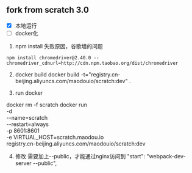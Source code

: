 ## fork from scratch 3.0

- [x] 本地运行
- [ ] docker化

1. npm install 失败原因，谷歌墙的问题
```
npm install chromedriver@2.40.0 --chromedriver_cdnurl=http://cdn.npm.taobao.org/dist/chromedriver
```

2. docker build
docker build -t="registry.cn-beijing.aliyuncs.com/maodouio/scratch:dev" .

3. run docker

docker rm -f scratch
docker run \
       -d \
       --name=scratch \
       --restart=always \
       -p 8601:8601 \
       -e VIRTUAL_HOST=scratch.maodou.io \
       registry.cn-beijing.aliyuncs.com/maodouio/scratch:dev

4. 修改
需要加上--public，才能通过nginx访问到
    "start": "webpack-dev-server --public",